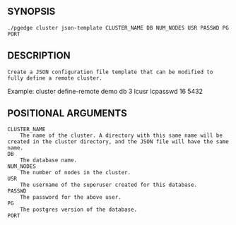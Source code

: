 ## SYNOPSIS
    ./pgedge cluster json-template CLUSTER_NAME DB NUM_NODES USR PASSWD PG PORT
 
## DESCRIPTION
    Create a JSON configuration file template that can be modified to fully define a remote cluster. 

Example: cluster define-remote demo db 3 lcusr lcpasswd 16 5432
 
## POSITIONAL ARGUMENTS
    CLUSTER_NAME
        The name of the cluster. A directory with this same name will be created in the cluster directory, and the JSON file will have the same name.
    DB
        The database name.
    NUM_NODES
        The number of nodes in the cluster.
    USR
        The username of the superuser created for this database.
    PASSWD
        The password for the above user.
    PG
        The postgres version of the database.
    PORT
